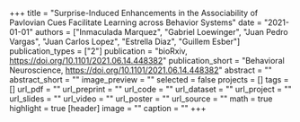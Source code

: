 +++
title = "Surprise-Induced Enhancements in the Associability of Pavlovian Cues Facilitate Learning across Behavior Systems"
date = "2021-01-01"
authors = ["Inmaculada Marquez", "Gabriel Loewinger", "Juan Pedro Vargas", "Juan Carlos Lopez", "Estrella Diaz", "Guillem Esber"]
publication_types = ["2"]
publication = "bioRxiv, https://doi.org/10.1101/2021.06.14.448382"
publication_short = "Behavioral Neuroscience, https://doi.org/10.1101/2021.06.14.448382"
abstract = ""
abstract_short = ""
image_preview = ""
selected = false
projects = []
tags = []
url_pdf = ""
url_preprint = ""
url_code = ""
url_dataset = ""
url_project = ""
url_slides = ""
url_video = ""
url_poster = ""
url_source = ""
math = true
highlight = true
[header]
image = ""
caption = ""
+++
